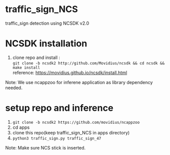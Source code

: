 # traffic_sign_NCS
traffic_sign detection using NCSDK v2.0

# NCSDK installation

1. clone repo and install :  
`git clone -b ncsdk2 http://github.com/Movidius/ncsdk && cd ncsdk && make install`  
reference: https://movidius.github.io/ncsdk/install.html

Note: We use ncappzoo for inferene application as library dependency needed.

# setup repo and inference 

1. `git clone -b ncsdk2 https://github.com/movidius/ncappzoo`  
2. cd apps  
3. clone this repo(keep traffic_sign_NCS in apps directory)  
4. `python3 traffic_sign.py traffic_sign_47`  

Note: Make sure NCS stick is inserted.